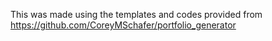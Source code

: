 This was made using the templates and codes provided from https://github.com/CoreyMSchafer/portfolio_generator

